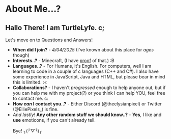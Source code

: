 # About Me...?
## Hallo There! I am TurtleLyfe. c;

Let's move on to Questions and Answers!
- **When did I join?** - *4/04/2025* (I've known about this place for *ages* though)
- **Interests..?** - Minecraft, (I have <a href="https://www.planetminecraft.com/member/ellie_pix_s/">proof</a> of that.) :B
- **Languages..?** - For Humans, it's English. For computers, well I am learning to code in a couple of c languages (C++ and C#). I also have some experience in JavaScript, Java and HTML, but please bear in mind this is limited. :< 
- **Collaborations?** - I haven't *progressed* enough to help anyone out, but if you can help me with my project(?) or you think I can help YOU, feel free to contact me. c:
- **How *can* **I** contact you..?** - Either Discord (@theelysianpixel) or Twitter (@ElliePixels_) is fine. 
- *And lastly!* **Any other random stuff we should know..?** - **Yes**, I like and **use** emoticons, if you can't already tell.
  </br></br>Bye! ╮(╯▽╰)╭
